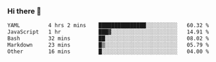 ### Hi there 👋

<!--
**urzz/urzz** is a ✨ _special_ ✨ repository because its `README.md` (this file) appears on your GitHub profile.

Here are some ideas to get you started:

- 🔭 I’m currently working on ...
- 🌱 I’m currently learning ...
- 👯 I’m looking to collaborate on ...
- 🤔 I’m looking for help with ...
- 💬 Ask me about ...
- 📫 How to reach me: ...
- 😄 Pronouns: ...
- ⚡ Fun fact: ...
-->

<!--START_SECTION:waka-->

```txt
YAML         4 hrs 2 mins    ███████████████░░░░░░░░░░   60.32 %
JavaScript   1 hr            ███▓░░░░░░░░░░░░░░░░░░░░░   14.91 %
Bash         32 mins         ██░░░░░░░░░░░░░░░░░░░░░░░   08.02 %
Markdown     23 mins         █▒░░░░░░░░░░░░░░░░░░░░░░░   05.79 %
Other        16 mins         █░░░░░░░░░░░░░░░░░░░░░░░░   04.00 %
```

<!--END_SECTION:waka-->
